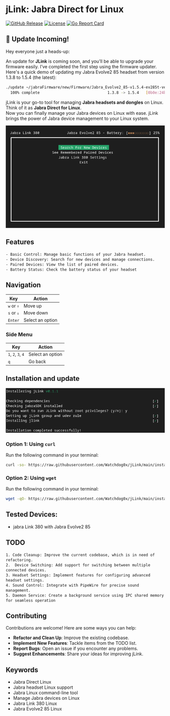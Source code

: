 # jLink: Jabra Direct for Linux

[![GitHub Release](https://img.shields.io/github/v/release/Watchdog0x/jLink)](https://github.com/Watchdog0x/jLink/releases)
[![License](https://img.shields.io/badge/License-Apache%202.0-blue.svg)](https://github.com/Watchdog0x/jLink/blob/main/LICENSE)
[![Go Report Card](https://goreportcard.com/badge/github.com/Watchdog0x/jLink)](https://goreportcard.com/report/github.com/Watchdog0x/jLink)


## 🔧 Update Incoming!

Hey everyone just a heads-up:

An update for **JLink** is coming soon, and you’ll be able to upgrade your firmware easily.
I’ve completed the first step using the firmware updater. Here's a quick demo of updating my Jabra Evolve2 85 headset from version 1.3.8 to 1.5.4 (the latest):
```bash
./update ~/jabraFirmware/new/Firmware/Jabra_Evolve2_85-v1.5.4-ev285t-vector.zip 
  100% complete                              1.3.8 -> 1.5.4   [0b0e:24ba] Jabra Evolve2 85 UC Data
```



jLink is your go-to tool for managing **Jabra headsets and dongles** on Linux. Think of it as **Jabra Direct for Linux**. <br>
Now you can finally manage your Jabra devices on Linux with ease.
jLink brings the power of Jabra device management to your Linux system.

<div align="center">
  <img src="./src/image.png" alt="How jLink look" style="max-width: 100%; height: auto;">
</div>

## Features
    - Basic Control: Manage basic functions of your Jabra headset.
    - Device Discovery: Search for new devices and manage connections.
    - Paired Devices: View the list of paired devices.
    - Battery Status: Check the battery status of your headset

## Navigation

| Key             | Action                  |
|------------------|-------------------------|
| `w` or `↑`      | Move up                |
| `s` or `↓`      | Move down              |
| `Enter`         | Select an option       |

### Side Menu

| Key             | Action                  |
|------------------|-------------------------|
| `1`, `2`, `3`, `4` | Select an option      |
| `q`             | Go back                |



## Installation and update
<div align="center">
  <img src="./src/install.png" alt="How jLink look" style="max-width: 100%; height: auto;">
</div>

### Option 1: Using `curl`
Run the following command in your terminal:
```bash
curl -so- https://raw.githubusercontent.com/Watchdog0x/jLink/main/install.sh | sudo bash
```

### Option 2: Using `wget`
Run the following command in your terminal:

```bash
wget -qO- https://raw.githubusercontent.com/Watchdog0x/jLink/main/install.sh | sudo bash
```

## Tested Devices:

- jabra Link 380 with Jabra Evolve2 85

## TODO

    1. Code Cleanup: Improve the current codebase, which is in need of refactoring.
    2.  Device Switching: Add support for switching between multiple connected devices.
    3. Headset Settings: Implement features for configuring advanced headset settings.
    4. Sound Control: Integrate with PipeWire for precise sound management.
    5. Daemon Service: Create a background service using IPC shared memory for seamless operation

## Contributing

Contributions are welcome! Here are some ways you can help:
  - **Refactor and Clean Up**: Improve the existing codebase.
  - **Implement New Features**: Tackle items from the TODO list.
  - **Report Bugs**: Open an issue if you encounter any problems.
  - **Suggest Enhancements**: Share your ideas for improving jLink.


## Keywords
  - Jabra Direct Linux
  - Jabra headset Linux support
  - Jabra Linux command-line tool
  - Manage Jabra devices on Linux
  - Jabra Link 380 Linux
  - Jabra Evolve2 85 Linux

